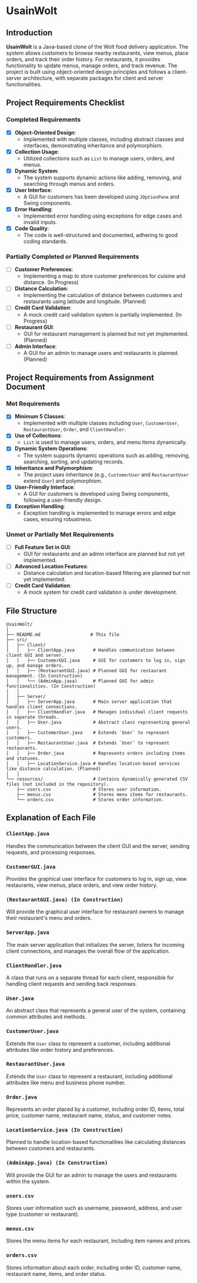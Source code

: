# UsainWolt

## Introduction
**UsainWolt** is a Java-based clone of the Wolt food delivery application. The system allows customers to browse nearby restaurants, view menus, place orders, and track their order history. For restaurants, it provides functionality to update menus, manage orders, and track revenue. The project is built using object-oriented design principles and follows a client-server architecture, with separate packages for client and server functionalities.

## Project Requirements Checklist

### Completed Requirements
- [x] **Object-Oriented Design**:
  - Implemented with multiple classes, including abstract classes and interfaces, demonstrating inheritance and polymorphism.
- [x] **Collection Usage**:
  - Utilized collections such as `List` to manage users, orders, and menus.
- [x] **Dynamic System**:
  - The system supports dynamic actions like adding, removing, and searching through menus and orders.
- [x] **User Interface**:
  - A GUI for customers has been developed using `JOptionPane` and Swing components.
- [x] **Error Handling**:
  - Implemented error handling using exceptions for edge cases and invalid inputs.
- [x] **Code Quality**:
  - The code is well-structured and documented, adhering to good coding standards.

### Partially Completed or Planned Requirements
- [ ] **Customer Preferences**:
  - Implementing a map to store customer preferences for cuisine and distance. (In Progress)
- [ ] **Distance Calculation**:
  - Implementing the calculation of distance between customers and restaurants using latitude and longitude. (Planned)
- [ ] **Credit Card Validation**:
  - A mock credit card validation system is partially implemented. (In Progress)
- [ ] **Restaurant GUI**:
  - GUI for restaurant management is planned but not yet implemented. (Planned)
- [ ] **Admin Interface**:
  - A GUI for an admin to manage users and restaurants is planned. (Planned)

## Project Requirements from Assignment Document

### Met Requirements
- [x] **Minimum 5 Classes**:
  - Implemented with multiple classes including `User`, `CustomerUser`, `RestaurantUser`, `Order`, and `ClientHandler`.
- [x] **Use of Collections**:
  - `List` is used to manage users, orders, and menu items dynamically.
- [x] **Dynamic System Operations**:
  - The system supports dynamic operations such as adding, removing, searching, sorting, and updating records.
- [x] **Inheritance and Polymorphism**:
  - The project uses inheritance (e.g., `CustomerUser` and `RestaurantUser` extend `User`) and polymorphism.
- [x] **User-Friendly Interface**:
  - A GUI for customers is developed using Swing components, following a user-friendly design.
- [x] **Exception Handling**:
  - Exception handling is implemented to manage errors and edge cases, ensuring robustness.

### Unmet or Partially Met Requirements
- [ ] **Full Feature Set in GUI**:
  - GUI for restaurants and an admin interface are planned but not yet implemented.
- [ ] **Advanced Location Features**:
  - Distance calculation and location-based filtering are planned but not yet implemented.
- [ ] **Credit Card Validation**:
  - A mock system for credit card validation is under development.

## File Structure

```plaintext
UsainWolt/
│
├── README.md                   # This file
├── src/
│   ├── Client/
│   │   ├── ClientApp.java       # Handles communication between client GUI and server.
│   │   ├── CustomerGUI.java     # GUI for customers to log in, sign up, and manage orders.
│   │   ├── (RestaurantGUI.java) # Planned GUI for restaurant management. (In Construction)
│   │   └── (AdminApp.java)      # Planned GUI for admin functionalities. (In Construction)
│   │
│   ├── Server/
│   │   ├── ServerApp.java       # Main server application that handles client connections.
│   │   ├── ClientHandler.java   # Manages individual client requests in separate threads.
│   │   ├── User.java            # Abstract class representing general users.
│   │   ├── CustomerUser.java    # Extends `User` to represent customers.
│   │   ├── RestaurantUser.java  # Extends `User` to represent restaurants.
│   │   ├── Order.java           # Represents orders including items and statuses.
│   │   ├── LocationService.java # Handles location-based services like distance calculation. (Planned)
│   │
└── resources/                   # Contains dynamically generated CSV files (not included in the repository).
    ├── users.csv                # Stores user information.
    ├── menus.csv                # Stores menu items for restaurants.
    └── orders.csv               # Stores order information.
```

## Explanation of Each File

### `ClientApp.java`
Handles the communication between the client GUI and the server, sending requests, and processing responses.

### `CustomerGUI.java`
Provides the graphical user interface for customers to log in, sign up, view restaurants, view menus, place orders, and view order history.

### `(RestaurantGUI.java) (In Construction)`
Will provide the graphical user interface for restaurant owners to manage their restaurant's menu and orders.

### `ServerApp.java`
The main server application that initializes the server, listens for incoming client connections, and manages the overall flow of the application.

### `ClientHandler.java`
A class that runs on a separate thread for each client, responsible for handling client requests and sending back responses.

### `User.java`
An abstract class that represents a general user of the system, containing common attributes and methods.

### `CustomerUser.java`
Extends the `User` class to represent a customer, including additional attributes like order history and preferences.

### `RestaurantUser.java`
Extends the `User` class to represent a restaurant, including additional attributes like menu and business phone number.

### `Order.java`
Represents an order placed by a customer, including order ID, items, total price, customer name, restaurant name, status, and customer notes.

### `LocationService.java (In Construction)`
Planned to handle location-based functionalities like calculating distances between customers and restaurants.

### `(AdminApp.java) (In Construction)`
Will provide the GUI for an admin to manage the users and restaurants within the system.

### `users.csv`
Stores user information such as username, password, address, and user type (customer or restaurant).

### `menus.csv`
Stores the menu items for each restaurant, including item names and prices.

### `orders.csv`
Stores information about each order, including order ID, customer name, restaurant name, items, and order status.
